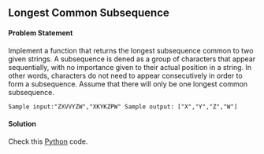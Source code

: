 ## Longest Common Subsequence

#### Problem Statement

Implement a function that returns the longest subsequence common to two given strings. A subsequence is dened as a group of characters that appear
sequentially, with no importance given to their actual position in a string. In other words, characters do not need to appear consecutively in order to form a
subsequence. Assume that there will only be one longest common subsequence.


`Sample input:"ZXVVYZW","XKYKZPW"
Sample output: ["X","Y","Z","W"]
`


#### Solution

Check this [Python](../python/Longest_Common_Subsequence.py) code.

